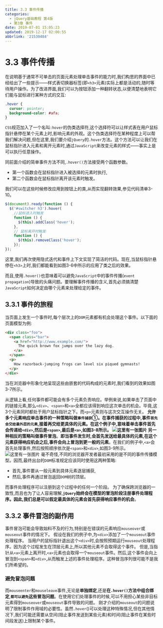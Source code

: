 ```yaml
---
title: 3.3 事件传播
categories: 
  - jQuery基础教程 第4版
  - 第3章 事件
date: 2019-07-01 15:05:23
updated: 2019-12-17 02:00:55
abbrlink: '21530484'
---
```

# 3.3 事件传播 #
在说明基于通常不可单击的页面元素处理单击事件的能力时,我们构思的界面中已经给出了一些提示——样式表切换器标签(即`<h3>`元素)实际上都是活动的,随时等待用户操作。为了改进界面,我们可以为按钮添加一种翻转状态,以便清楚地表明它们能与鼠标进行某种方式的交互:
```css
.hover { 
  cursor: pointer; 
  background-color: #afa; 
} 
```
`CSS`规范加入了一个名叫`:hover`的伪类选择符,这个选择符可以让样式表在用户鼠标指针悬停在某个元素上时,影响元素的外观。这个伪类选择符在某种程度上可以帮我们解决问题,但在这里,我们要介绍`jQuery`的`.hover`方法。这个方法可以让我们在鼠标指针进入元素和离开元素时,通过`JavaScript`来改变元素的样式——事实上是可以执行任意操作。

同前面介绍的简单事件方法不同,`.hover()`方法接受两个函数参数。
- 第一个函数会在鼠标指针进入被选择的元素时执行,
- 第二个函数会在鼠标指针离开该元素时触发。

我们可以在这些时候修改应用到按钮上的类,从而实现翻转效果,参见代码清单3-10。
```javascript
$(document).ready(function () {
  $('#switcher h3').hover(
    //鼠标进入时触发
    function () {
      $(this).addClass('hover');
    },
    // 鼠标离开时触发
    function () {
      $(this).removeClass('hover');
    });
});
```
这里,我们再次使用隐式迭代和事件上下文实现了简洁的代码。现在,当鼠标指针悬停在`<h3>`上时,我们都能看到如图3-6中所示的应用了类之后的效果。

而且,使用`.hover()`也意味着可以避免`JavaScript`中的事件传播(`event propagation`)导致的头痛问题。要理解事件传播的含义,首先必须搞清楚`JavaScript`如何决定由哪个元素来处理给定的事件。
## 3.3.1 事件的旅程 ##
当页面上发生一个事件时,每个层次上的`DOM`元素都有机会处理这个事件。以下面的页面模型为例:
```html
<div class="foo"> 
  <span class="bar"> 
    <a href="http://www.example.com/"> 
      The quick brown fox jumps over the lazy dog. 
    </a> 
  </span> 
  <p> 
    How razorback-jumping frogs can level six piqued gymnasts! 
  </p> 
</div> 
```
当在浏览器中形象化地呈现这些由嵌套的代码构成的元素时,我们看到的效果如图3-7所示。

从逻辑上看,任何事件都可能会有多个元素负责响应。举例来说,如果单击了页面中的链接元素,那么`<div>`、`<span>`和`<a>`全都应该得到响应这次单击的机会。毕竟,这3个元素同时都处于用户鼠标指针之下。而`<p>`元素则与这次交互操作无关。
**允许多个元素响应单击事件的一种策略叫做`事件捕获`**①。**在事件捕获的过程中,事件`首先会交给最外层的元素`,接着再交给更具体的元素**。在这个例子中,意味着单击事件首先会传递给`<div>`,然后是`<span>`,最后是`<a>`,如图3-8所示。
![这里有一张图片](https://image-1257720033.cos.ap-shanghai.myqcloud.com/blog/readbooknote/jQueryJiChuJiaoCheng4/chapter3/1.png)
另一种相反的策略叫做**事件冒泡**。**即当事件发生时,会首先发送给最具体的元素,在这个元素获得响应机会之后,事件会向上冒泡到更一般的元素**。在我们的例子中,`<a>`会首先处理事件,然后按照顺序依次是`<span>`和`<div>`,如图3-9所示。
![这里有一张图片](https://image-1257720033.cos.ap-shanghai.myqcloud.com/blog/readbooknote/jQueryJiChuJiaoCheng4/chapter3/2.png)
毫不奇怪,不同的浏览器开发者最初采用的是不同的事件传播模型。因而,最终出台的`DOM`标准规定应该同时使用这两种策略:
- 首先,事件要从一般元素到具体元素逐层捕获,
- 然后,事件再通过冒泡返回`DOM`树的顶层。

而事件处理程序可以注册到这个过程中的任何一个阶段。
为了确保跨浏览器的一致性,而且也为了让人容易理解,**`jQuery`始终会在模型的冒泡阶段注册事件处理程序。因此,我们总是可以假定最具体的元素会首先获得响应事件的机会**。
## 3.3.2 事件冒泡的副作用 ##
事件冒泡可能会导致始料不及的行为,特别是在错误的元素响应`mouseover`或`mouseout`事件的情况下。
假设在我们的例子中,为`<div>`添加了一个`mouseout`事件处理程序。
当用户的鼠标指针退出这个`<div>`时,会按照预期运行`mouseout`处理程序。因为这个过程发生在顶层元素上,所以其他元素不会取得这个事件。
但是,当指针从`<a>`元素上离开时,`<a>`元素也会取得一个`mouseout`事件。然后,这个事件会向上冒泡到`<span>`和`<div>`,从而触发上述的事件处理程序。这种冒泡序列很可能不是我们所希望的。
### 避免冒泡问题 ###
而`mouseenter`和`mouseleave`事件,无论是**单独绑定**,还是**在`.hover()`方法中组合绑定**,**`都可以避免`这些冒泡问题**。在使用它们处理事件的时候,可以不用担心某些非目标元素得到`mouseover`或`mouseout`事件导致的问题。
刚才介绍的`mouseout`的问题说明了限制事件作用域的必要性。虽然`.hover`()可以处理这种特殊情况,但在其他情况下,我们可能还需要从空间(阻止事件发送到某些元素)和时间(阻止事件在某些时间段发送)上限制某个事件。

